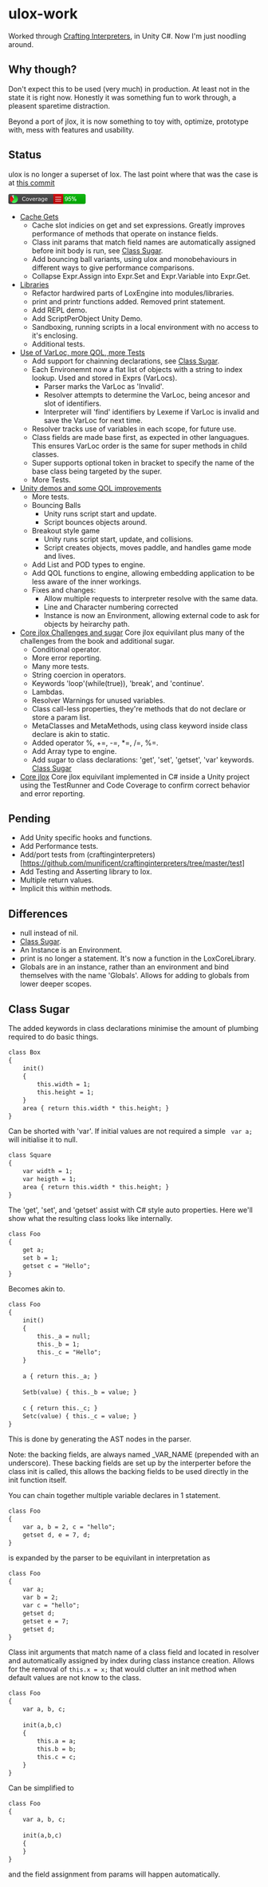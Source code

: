 # ulox-work
Worked through [Crafting Interpreters](http://craftinginterpreters.com/), in Unity C#. Now I'm just noodling around.

## Why though?
Don't expect this to be used (very much) in production. At least not in the state it is right now. Honestly it was something fun to work through, a pleasent sparetime distraction.

Beyond a port of jlox, it is now something to toy with, optimize, prototype with, mess with features and usability. 

## Status 
ulox is no longer a superset of lox. The last point where that was the case is at [this commit](../../tree/core_jlox_varloc)

![current code coverage](badge_linecoverage.png)
- [Cache Gets](../../tree/ulox_assign_variable_collapse)
	- Cache slot indicies on get and set expressions. Greatly improves performance of methods that operate on instance fields.
	- Class init params that match field names are automatically assigned before init body is run, see [Class Sugar](#class-sugar).
	- Add bouncing ball variants, using ulox and monobehaviours in different ways to give performance comparisons.
	- Collapse Expr.Assign into Expr.Set and Expr.Variable into Expr.Get.
- [Libraries](../../tree/ulox_libraries)
	- Refactor hardwired parts of LoxEngine into modules/libraries.
	- print and printr functions added. Removed print statement.
	- Add REPL demo.
	- Add ScriptPerObject Unity Demo.
	- Sandboxing, running scripts in a local environment with no access to it's enclosing.
	- Additional tests.
- [Use of VarLoc, more QOL, more Tests](../../tree/core_jlox_varloc)
	- Add support for chainning declarations, see [Class Sugar](#class-sugar).
	- Each Environemnt now a flat list of objects with a string to index lookup. Used and stored in Exprs (VarLocs).
		- Parser marks the VarLoc as 'Invalid'.
		- Resolver attempts to determine the VarLoc, being ancesor and slot of identifiers.
		- Interpreter will 'find' identifiers by Lexeme if VarLoc is invalid and save the VarLoc for next time.
	- Resolver tracks use of variables in each scope, for future use.
	- Class fields are made base first, as expected in other languagues. This ensures VarLoc order is the same for super methods in child classes.
	- Super supports optional token in bracket to specify the name of the base class being targeted by the super.
	- More Tests.
- [Unity demos and some QOL improvements](../../tree/core_jlox_unity_demos)
	- More tests.
	- Bouncing Balls 
		- Unity runs script start and update.
		- Script bounces objects around.
	- Breakout style game
		- Unity runs script start, update, and collisions.
		- Script creates objects, moves paddle, and handles game mode and lives.
	- Add List and POD types to engine.
	- Add QOL functions to engine, allowing embedding application to be less aware of the inner workings.
	- Fixes and changes: 
		- Allow multiple requests to interpreter resolve with the same data.
		- Line and Character numbering corrected
		- Instance is now an Environment, allowing external code to ask for objects by heirarchy path.
- [Core jlox Challenges and sugar](../../tree/core_jlox_chall) Core jlox equivilant plus many of the challenges from the book and additional sugar.
	-  Conditional operator.
	-  More error reporting.
	-  Many more tests.
	-  String coercion in operators.
	-  Keywords 'loop'(while(true)), 'break', and 'continue'.
	-  Lambdas.
	-  Resolver Warnings for unused variables.
	-  Class call-less properties, they're methods that do not declare or store a param list.
	-  MetaClasses and MetaMethods, using class keyword inside class declare is akin to static.
	-  Added operator %, +=, -=, \*=, /=, %=.
	-  Add Array type to engine.
	-  Add sugar to class declarations: 'get', 'set', 'getset', 'var' keywords. [Class Sugar](#class-sugar)
- [Core jlox](../../tree/core_jlox) Core jlox equivilant implemented in C# inside a Unity project using the TestRunner and Code Coverage to confirm correct behavior and error reporting.

## Pending
- Add Unity specific hooks and functions.
- Add Performance tests.
- Add/port tests from (craftinginterpreters)[https://github.com/munificent/craftinginterpreters/tree/master/test]
- Add Testing and Asserting library to lox.
- Multiple return values.
- Implicit this within methods.

## Differences
- null instead of nil.
- [Class Sugar](#class-sugar).
- An Instance is an Environment.
- print is no longer a statement. It's now a function in the LoxCoreLibrary. 
- Globals are in an instance, rather than an environment and bind themselves with the name 'Globals'. Allows for adding to globals from lower deeper scopes.

## Class Sugar
The added keywords in class declarations minimise the amount of plumbing required to do basic things.

```
class Box
{
	init() 
	{
		this.width = 1; 
		this.height = 1; 
	}
	area { return this.width * this.height; }
}
```
Can be shorted with 'var'. If initial values are not required a simple ``` var a;``` will initialise it to null.
```
class Square
{
	var width = 1;
	var heigth = 1;
	area { return this.width * this.height; }
}
```
The 'get', 'set', and 'getset' assist with C# style auto properties. Here we'll show what the resulting class looks like internally.
```
class Foo
{
	get a;
	set b = 1;
	getset c = "Hello";
}
```
Becomes akin to.
```
class Foo
{
	init() 
	{
		this._a = null;
		this._b = 1;
		this._c = "Hello";
	}
	
	a { return this._a; }
	
	Setb(value) { this._b = value; }
	
	c { return this._c; }
	Setc(value) { this._c = value; }
}
```
This is done by generating the AST nodes in the parser. 

Note: the backing fields, are always named \_VAR_NAME (prepended with an underscore). These backing fields are set up by the interperter before the class init is called, this allows the backing fields to be used directly in the init function itself.

You can chain together multiple variable declares in 1 statement.
```
class Foo
{
	var a, b = 2, c = "hello";
	getset d, e = 7, d;
}
```
is expanded by the parser to be equivilant in interpretation as 
```
class Foo
{
	var a;
	var b = 2;
	var c = "hello";
	getset d;
	getset e = 7;
	getset d;
}
```

Class init arguments that match name of a class field and located in resolver and automatically assigned by index during class instance creation.
Allows for the removal of ```this.x = x;``` that would clutter an init method when default values are not know to the class.
```
class Foo
{
	var a, b, c;
	
	init(a,b,c)
	{
		this.a = a;
		this.b = b;
		this.c = c;
	}
}
```
Can be simplified to
```
class Foo
{
	var a, b, c;
	
	init(a,b,c)
	{
	}
}
```
and the field assignment from params will happen automatically.


